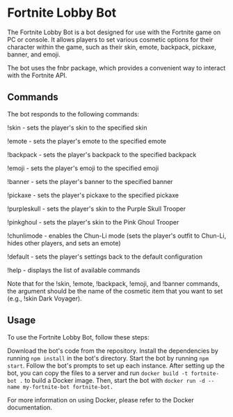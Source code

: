 # Fortnite Lobby Bot
The Fortnite Lobby Bot is a bot designed for use with the Fortnite game on PC or console. It allows players to set various cosmetic options for their character within the game, such as their skin, emote, backpack, pickaxe, banner, and emoji.

The bot uses the fnbr package, which provides a convenient way to interact with the Fortnite API.

## Commands
The bot responds to the following commands:

!skin <skin> - sets the player's skin to the specified skin

!emote <emote> - sets the player's emote to the specified emote

!backpack <backpack> - sets the player's backpack to the specified backpack

!emoji <emoji> - sets the player's emoji to the specified emoji

!banner <banner> - sets the player's banner to the specified banner

!pickaxe <pickaxe> - sets the player's pickaxe to the specified pickaxe

!purpleskull - sets the player's skin to the Purple Skull Trooper

!pinkghoul - sets the player's skin to the Pink Ghoul Trooper

!chunlimode - enables the Chun-Li mode (sets the player's outfit to Chun-Li, hides other players, and sets an emote)

!default - sets the player's settings back to the default configuration

!help - displays the list of available commands

Note that for the !skin, !emote, !backpack, !emoji, and !banner commands, the argument should be the name of the cosmetic item that you want to set (e.g., !skin Dark Voyager).

## Usage
To use the Fortnite Lobby Bot, follow these steps:

Download the bot's code from the repository.
Install the dependencies by running ``npm install`` in the bot's directory.
Start the bot by running ``npm start``.
Follow the bot's prompts to set up each instance.
After setting up the bot, you can copy the files to a server and run ``docker build -t fortnite-bot .`` to build a Docker image. Then, start the bot with ``docker run -d --name my-fortnite-bot fortnite-bot.``

For more information on using Docker, please refer to the Docker documentation.
